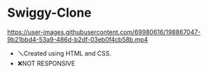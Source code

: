 # Swiggy-Clone


https://user-images.githubusercontent.com/69980616/198867047-9b21bbd4-53a9-486d-b2df-03eb0f4cb58b.mp4

- 🪛Created using HTML and CSS.
- ❌NOT RESPONSIVE
